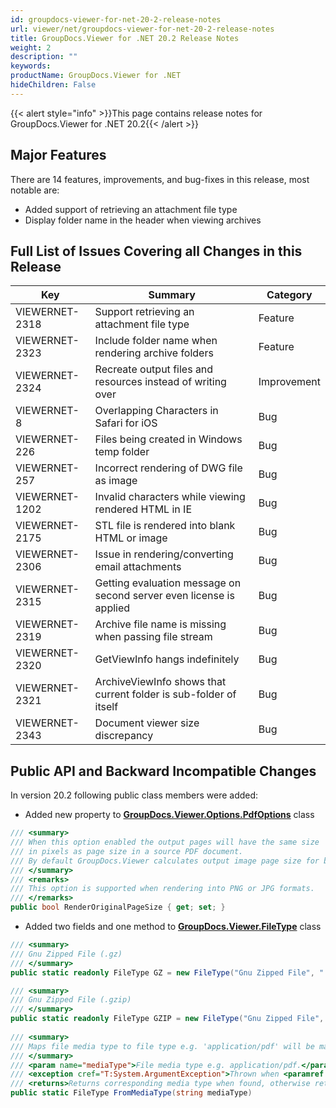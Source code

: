 ```yaml
---
id: groupdocs-viewer-for-net-20-2-release-notes
url: viewer/net/groupdocs-viewer-for-net-20-2-release-notes
title: GroupDocs.Viewer for .NET 20.2 Release Notes
weight: 2
description: ""
keywords: 
productName: GroupDocs.Viewer for .NET
hideChildren: False
---
```

{{< alert style="info" >}}This page contains release notes for GroupDocs.Viewer for .NET 20.2{{< /alert >}}

## Major Features

There are 14 features, improvements, and bug-fixes in this release, most notable are:

*   Added support of retrieving an attachment file type
*   Display folder name in the header when viewing archives

## Full List of Issues Covering all Changes in this Release

| Key | Summary | Category |
| --- | --- | --- |
| VIEWERNET-2318 | Support retrieving an attachment file type | Feature |
| VIEWERNET-2323 | Include folder name when rendering archive folders | Feature |
| VIEWERNET-2324 | Recreate output files and resources instead of writing over | Improvement |
| VIEWERNET-8 | Overlapping Characters in Safari for iOS | Bug |
| VIEWERNET-226 | Files being created in Windows temp folder | Bug |
| VIEWERNET-257 | Incorrect rendering of DWG file as image | Bug |
| VIEWERNET-1202 | Invalid characters while viewing rendered HTML in IE | Bug |
| VIEWERNET-2175 | STL file is rendered into blank HTML or image | Bug |
| VIEWERNET-2306 | Issue in rendering/converting email attachments | Bug |
| VIEWERNET-2315 | Getting evaluation message on second server even license is applied  | Bug |
| VIEWERNET-2319 | Archive file name is missing when passing file stream | Bug |
| VIEWERNET-2320 | GetViewInfo hangs indefinitely  | Bug |
| VIEWERNET-2321 | ArchiveViewInfo shows that current folder is sub-folder of itself | Bug |
| VIEWERNET-2343 | Document viewer size discrepancy  | Bug |

## Public API and Backward Incompatible Changes

In version 20.2 following public class members were added:

*   Added new property to **[GroupDocs.Viewer.Options.PdfOptions](https://apireference.groupdocs.com/net/viewer/groupdocs.viewer.options/pdfoptions)** class

```csharp
/// <summary>
/// When this option enabled the output pages will have the same size
/// in pixels as page size in a source PDF document.
/// By default GroupDocs.Viewer calculates output image page size for better rendering quality.
/// </summary>
/// <remarks>
/// This option is supported when rendering into PNG or JPG formats.
/// </remarks>
public bool RenderOriginalPageSize { get; set; }
```

*   Added two fields and one method to **[GroupDocs.Viewer.FileType](https://apireference.groupdocs.com/net/viewer/groupdocs.viewer/filetype)** class

```csharp
/// <summary>
/// Gnu Zipped File (.gz)
/// </summary>
public static readonly FileType GZ = new FileType("Gnu Zipped File", ".gz");

/// <summary>
/// Gnu Zipped File (.gzip)
/// </summary>
public static readonly FileType GZIP = new FileType("Gnu Zipped File", ".gzip");
 
/// <summary>
/// Maps file media type to file type e.g. 'application/pdf' will be mapped to <see cref="FileType.PDF"/>.
/// </summary>
/// <param name="mediaType">File media type e.g. application/pdf.</param>
/// <exception cref="T:System.ArgumentException">Thrown when <paramref name="mediaType"/> is null or empty string.</exception>
/// <returns>Returns corresponding media type when found, otherwise returns default <see cref="Unknown"/> file type.</returns>
public static FileType FromMediaType(string mediaType)
```
